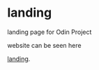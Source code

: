 # landing
landing page for Odin Project

website can be seen here

[landing](https://yelqo17.github.io/landing/).
